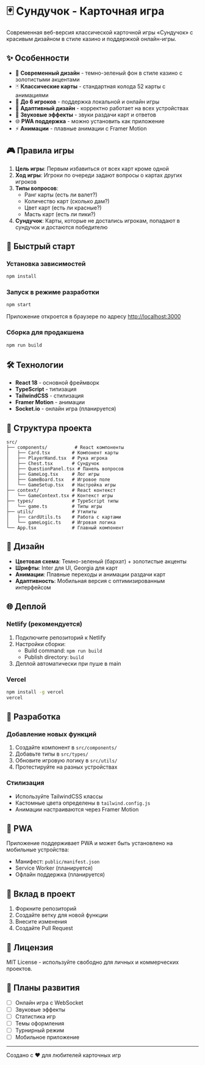 # 🃏 Сундучок - Карточная игра

Современная веб-версия классической карточной игры «Сундучок» с красивым дизайном в стиле казино и поддержкой онлайн-игры.

## ✨ Особенности

- 🎨 **Современный дизайн** - темно-зеленый фон в стиле казино с золотистыми акцентами
- 🃏 **Классические карты** - стандартная колода 52 карты с анимациями
- 👥 **До 6 игроков** - поддержка локальной и онлайн игры
- 📱 **Адаптивный дизайн** - корректно работает на всех устройствах
- 🎵 **Звуковые эффекты** - звуки раздачи карт и ответов
- 🌐 **PWA поддержка** - можно установить как приложение
- ⚡ **Анимации** - плавные анимации с Framer Motion

## 🎮 Правила игры

1. **Цель игры**: Первым избавиться от всех карт кроме одной
2. **Ход игры**: Игроки по очереди задают вопросы о картах других игроков
3. **Типы вопросов**:
   - Ранг карты (есть ли валет?)
   - Количество карт (сколько дам?)
   - Цвет карт (есть ли красные?)
   - Масть карт (есть ли пики?)
4. **Сундучок**: Карты, которые не достались игрокам, попадают в сундучок и достаются победителю

## 🚀 Быстрый старт

### Установка зависимостей
```bash
npm install
```

### Запуск в режиме разработки
```bash
npm start
```

Приложение откроется в браузере по адресу [http://localhost:3000](http://localhost:3000)

### Сборка для продакшена
```bash
npm run build
```

## 🛠 Технологии

- **React 18** - основной фреймворк
- **TypeScript** - типизация
- **TailwindCSS** - стилизация
- **Framer Motion** - анимации
- **Socket.io** - онлайн игра (планируется)

## 📁 Структура проекта

```
src/
├── components/          # React компоненты
│   ├── Card.tsx        # Компонент карты
│   ├── PlayerHand.tsx  # Рука игрока
│   ├── Chest.tsx       # Сундучок
│   ├── QuestionPanel.tsx # Панель вопросов
│   ├── GameLog.tsx     # Лог игры
│   ├── GameBoard.tsx   # Игровое поле
│   └── GameSetup.tsx   # Настройка игры
├── context/            # React контекст
│   └── GameContext.tsx # Контекст игры
├── types/              # TypeScript типы
│   └── game.ts         # Типы игры
├── utils/              # Утилиты
│   ├── cardUtils.ts    # Работа с картами
│   └── gameLogic.ts    # Игровая логика
└── App.tsx             # Главный компонент
```

## 🎨 Дизайн

- **Цветовая схема**: Темно-зеленый (бархат) + золотистые акценты
- **Шрифты**: Inter для UI, Georgia для карт
- **Анимации**: Плавные переходы и анимации раздачи карт
- **Адаптивность**: Мобильная версия с оптимизированным интерфейсом

## 🌐 Деплой

### Netlify (рекомендуется)
1. Подключите репозиторий к Netlify
2. Настройки сборки:
   - Build command: `npm run build`
   - Publish directory: `build`
3. Деплой автоматически при пуше в main

### Vercel
```bash
npm install -g vercel
vercel
```

## 🔧 Разработка

### Добавление новых функций
1. Создайте компонент в `src/components/`
2. Добавьте типы в `src/types/`
3. Обновите игровую логику в `src/utils/`
4. Протестируйте на разных устройствах

### Стилизация
- Используйте TailwindCSS классы
- Кастомные цвета определены в `tailwind.config.js`
- Анимации настраиваются через Framer Motion

## 📱 PWA

Приложение поддерживает PWA и может быть установлено на мобильные устройства:
- Манифест: `public/manifest.json`
- Service Worker (планируется)
- Офлайн поддержка (планируется)

## 🤝 Вклад в проект

1. Форкните репозиторий
2. Создайте ветку для новой функции
3. Внесите изменения
4. Создайте Pull Request

## 📄 Лицензия

MIT License - используйте свободно для личных и коммерческих проектов.

## 🎯 Планы развития

- [ ] Онлайн игра с WebSocket
- [ ] Звуковые эффекты
- [ ] Статистика игр
- [ ] Темы оформления
- [ ] Турнирный режим
- [ ] Мобильное приложение

---

Создано с ❤️ для любителей карточных игр
